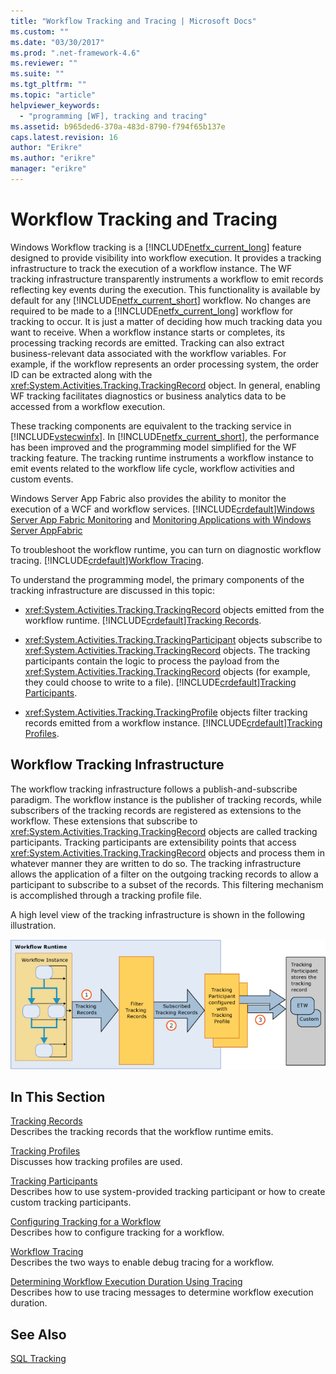 ```yaml
---
title: "Workflow Tracking and Tracing | Microsoft Docs"
ms.custom: ""
ms.date: "03/30/2017"
ms.prod: ".net-framework-4.6"
ms.reviewer: ""
ms.suite: ""
ms.tgt_pltfrm: ""
ms.topic: "article"
helpviewer_keywords: 
  - "programming [WF], tracking and tracing"
ms.assetid: b965ded6-370a-483d-8790-f794f65b137e
caps.latest.revision: 16
author: "Erikre"
ms.author: "erikre"
manager: "erikre"
---
```

# Workflow Tracking and Tracing
Windows Workflow tracking is a [!INCLUDE[netfx_current_long](../../../includes/netfx-current-long-md.md)] feature designed to provide visibility into workflow execution. It provides a tracking infrastructure to track the execution of a workflow instance. The WF tracking infrastructure transparently instruments a workflow to emit records reflecting key events during the execution. This functionality is available by default for any [!INCLUDE[netfx_current_short](../../../includes/netfx-current-short-md.md)] workflow. No changes are required to be made to a [!INCLUDE[netfx_current_long](../../../includes/netfx-current-long-md.md)] workflow for tracking to occur. It is just a matter of deciding how much tracking data you want to receive. When a workflow instance starts or completes, its processing tracking records are emitted. Tracking can also extract business-relevant data associated with the workflow variables. For example, if the workflow represents an order processing system, the order ID can be extracted along with the <xref:System.Activities.Tracking.TrackingRecord> object. In general, enabling WF tracking facilitates diagnostics or business analytics data to be accessed from a workflow execution.  
  
 These tracking components are equivalent to the tracking service in [!INCLUDE[vstecwinfx](../../../includes/vstecwinfx-md.md)]. In [!INCLUDE[netfx_current_short](../../../includes/netfx-current-short-md.md)], the performance has been improved and the programming model simplified for the WF tracking feature. The tracking runtime instruments a workflow instance to emit events related to the workflow life cycle, workflow activities and custom events.  
  
 Windows Server App Fabric also provides the ability to monitor the execution of a WCF and workflow services. [!INCLUDE[crdefault](../../../includes/crdefault-md.md)][Windows Server App Fabric Monitoring](http://go.microsoft.com/fwlink/?LinkId=201273) and [Monitoring Applications with Windows Server AppFabric](http://go.microsoft.com/fwlink/?LinkId=201287)  
  
 To troubleshoot the workflow runtime, you can turn on diagnostic workflow tracing. [!INCLUDE[crdefault](../../../includes/crdefault-md.md)][Workflow Tracing](../../../docs/framework/windows-workflow-foundation/workflow-tracing.md).  
  
 To understand the programming model, the primary components of the tracking infrastructure are discussed in this topic:  
  
-   <xref:System.Activities.Tracking.TrackingRecord> objects emitted from the workflow runtime. [!INCLUDE[crdefault](../../../includes/crdefault-md.md)][Tracking Records](../../../docs/framework/windows-workflow-foundation/tracking-records.md).  
  
-   <xref:System.Activities.Tracking.TrackingParticipant> objects subscribe to <xref:System.Activities.Tracking.TrackingRecord> objects. The tracking participants contain the logic to process the payload from the <xref:System.Activities.Tracking.TrackingRecord> objects (for example, they could choose to write to a file). [!INCLUDE[crdefault](../../../includes/crdefault-md.md)][Tracking Participants](../../../docs/framework/windows-workflow-foundation/tracking-participants.md).  
  
-   <xref:System.Activities.Tracking.TrackingProfile> objects filter tracking records emitted from a workflow instance. [!INCLUDE[crdefault](../../../includes/crdefault-md.md)][Tracking Profiles](../../../docs/framework/windows-workflow-foundation/tracking-profiles.md).  
  
## Workflow Tracking Infrastructure  
 The workflow tracking infrastructure follows a publish-and-subscribe paradigm. The workflow instance is the publisher of tracking records, while subscribers of the tracking records are registered as extensions to the workflow. These extensions that subscribe to <xref:System.Activities.Tracking.TrackingRecord> objects are called tracking participants. Tracking participants are extensibility points that access <xref:System.Activities.Tracking.TrackingRecord> objects and process them in whatever manner they are written to do so. The tracking infrastructure allows the application of a filter on the outgoing tracking records to allow a participant to subscribe to a subset of the records. This filtering mechanism is accomplished through a tracking profile file.  
  
 A high level view of the tracking infrastructure is shown in the following illustration.  
  
 ![Workflow Tracking Infrastructure](../../../docs/framework/windows-workflow-foundation/media/wv.gif "WV")  
  
## In This Section  
 [Tracking Records](../../../docs/framework/windows-workflow-foundation/tracking-records.md)  
 Describes the tracking records that the workflow runtime emits.  
  
 [Tracking Profiles](../../../docs/framework/windows-workflow-foundation/tracking-profiles.md)  
 Discusses how tracking profiles are used.  
  
 [Tracking Participants](../../../docs/framework/windows-workflow-foundation/tracking-participants.md)  
 Describes how to use system-provided tracking participant or how to create custom tracking participants.  
  
 [Configuring Tracking for a Workflow](../../../docs/framework/windows-workflow-foundation/configuring-tracking-for-a-workflow.md)  
 Describes how to configure tracking for a workflow.  
  
 [Workflow Tracing](../../../docs/framework/windows-workflow-foundation/workflow-tracing.md)  
 Describes the two ways to enable debug tracing for a workflow.  
  
 [Determining Workflow Execution Duration Using Tracing](../../../docs/framework/windows-workflow-foundation/determining-workflow-execution-duration-using-tracing.md)  
 Describes how to use tracing messages to determine workflow execution duration.  
  
## See Also  
 [SQL Tracking](../../../docs/framework/windows-workflow-foundation/samples/sql-tracking.md)